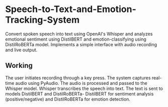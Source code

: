 # Speech-to-Text-and-Emotion-Tracking-System
Convert spoken speech into text using OpenAI's Whisper and analyzes emotional sentiment using DistilBERT and emotion-classifying using DistilRoBERTa model. Implements a simple interface with audio recording and live output.
## Working
The user initiates recording through a key press.
The system captures real-time audio using PyAudio.
The audio is processed and passed to the Whisper model.
Whisper transcribes the speech into text.
The text is sent to models DistilBERT and DistilRoBERTa- DistilBERT for sentiment analysis (positive/negative) and DistilRoBERTa for emotion detection.


